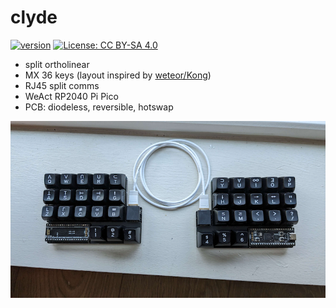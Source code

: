 # clyde

[![version](https://img.shields.io/badge/version-1.0.0-blue)](#)
[![License: CC BY-SA 4.0](https://img.shields.io/badge/License-CC%20BY--SA%204.0-lightgrey.svg)](https://creativecommons.org/licenses/by-sa/4.0/)

- split ortholinear
- MX 36 keys (layout inspired by [weteor/Kong](https://github.com/weteor/Kong))
- RJ45 split comms
- WeAct RP2040 Pi Pico
- PCB: diodeless, reversible, hotswap

![clyde](img/thumb.png)

